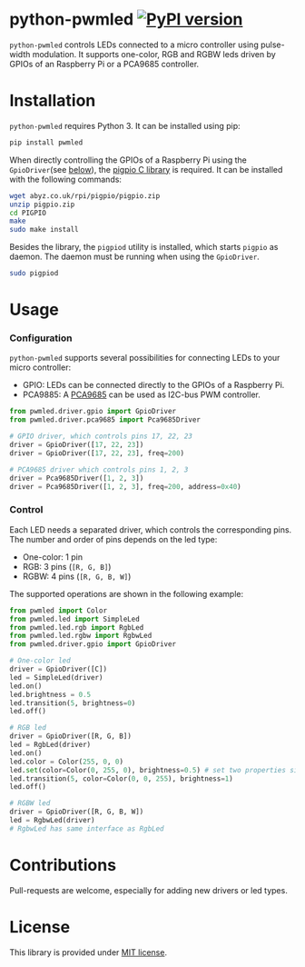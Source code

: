 # python-pwmled [![PyPI version](https://badge.fury.io/py/pwmled.svg)](https://badge.fury.io/py/pwmled)

`python-pwmled` controls LEDs connected to a micro controller using pulse-width modulation. It supports one-color, RGB and RGBW leds driven by GPIOs of an Raspberry Pi or a PCA9685 controller. 

# Installation
`python-pwmled` requires Python 3. It can be installed using pip:
```bash
pip install pwmled
```

When directly controlling the GPIOs of a Raspberry Pi using the `GpioDriver`(see [below](#configuration)), the [pigpio C library](https://github.com/joan2937/pigpio) is required. It can be installed with the following commands:
```bash
wget abyz.co.uk/rpi/pigpio/pigpio.zip
unzip pigpio.zip
cd PIGPIO
make
sudo make install
```
Besides the library, the `pigpiod` utility is installed, which starts `pigpio` as daemon. The daemon must be running when using the `GpioDriver`.
```bash
sudo pigpiod
```

# Usage
### Configuration
`python-pwmled` supports several possibilities for connecting LEDs to your micro controller:
- GPIO: LEDs can be connected directly to the GPIOs of a Raspberry Pi.
- PCA9885: A [PCA9685](https://cdn-shop.adafruit.com/datasheets/PCA9685.pdf) can be used as I2C-bus PWM controller.

```python
from pwmled.driver.gpio import GpioDriver
from pwmled.driver.pca9685 import Pca9685Driver

# GPIO driver, which controls pins 17, 22, 23
driver = GpioDriver([17, 22, 23])
driver = GpioDriver([17, 22, 23], freq=200)

# PCA9685 driver which controls pins 1, 2, 3
driver = Pca9685Driver([1, 2, 3])
driver = Pca9685Driver([1, 2, 3], freq=200, address=0x40)
```

### Control
Each LED needs a separated driver, which controls the corresponding pins. The number and order of pins depends on the led type:
- One-color: 1 pin
- RGB: 3 pins (`[R, G, B]`)
- RGBW: 4 pins (`[R, G, B, W]`)

The supported operations are shown in the following example:

```python
from pwmled import Color
from pwmled.led import SimpleLed
from pwmled.led.rgb import RgbLed
from pwmled.led.rgbw import RgbwLed
from pwmled.driver.gpio import GpioDriver

# One-color led
driver = GpioDriver([C])
led = SimpleLed(driver)
led.on()
led.brightness = 0.5
led.transition(5, brightness=0)
led.off()

# RGB led
driver = GpioDriver([R, G, B])
led = RgbLed(driver)
led.on()
led.color = Color(255, 0, 0)
led.set(color=Color(0, 255, 0), brightness=0.5) # set two properties simultaneously
led.transition(5, color=Color(0, 0, 255), brightness=1)
led.off()

# RGBW led
driver = GpioDriver([R, G, B, W])
led = RgbwLed(driver)
# RgbwLed has same interface as RgbLed
```

# Contributions
Pull-requests are welcome, especially for adding new drivers or led types.

# License
This library is provided under [MIT license](https://raw.githubusercontent.com/soldag/python-pwmled/master/LICENSE.md).
